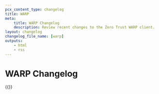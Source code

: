 ```yaml
---
pcx_content_type: changelog
title: WARP
meta:
    title: WARP Changelog
    description: Review recent changes to the Zero Trust WARP client.
layout: changelog
changelog_file_name: [warp]
outputs:
    - html
    - rss
---
```


# WARP Changelog

<!-- All changelog entries live in /data/changelogs/warp.yaml. For more details, refer to https://developers.cloudflare.com/style-guide/documentation-content-strategy/content-types/changelog/#yaml-file -->

{{<product-changelog>}}